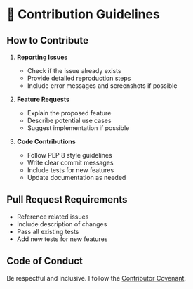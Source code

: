 # 🍉 Contribution Guidelines

## How to Contribute

1. **Reporting Issues**
   - Check if the issue already exists
   - Provide detailed reproduction steps
   - Include error messages and screenshots if possible

2. **Feature Requests**
   - Explain the proposed feature
   - Describe potential use cases
   - Suggest implementation if possible

3. **Code Contributions**
   - Follow PEP 8 style guidelines
   - Write clear commit messages
   - Include tests for new features
   - Update documentation as needed

## Pull Request Requirements
- Reference related issues
- Include description of changes
- Pass all existing tests
- Add new tests for new features

## Code of Conduct
Be respectful and inclusive. I follow the [Contributor Covenant](https://www.contributor-covenant.org/).

